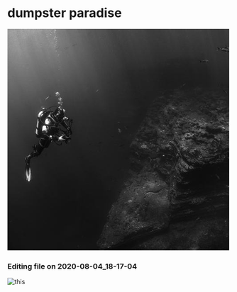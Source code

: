 # dumpster paradise
![trashimage](shadow.jpg)


### Editing file on 2020-08-04_18-17-04

![this](https://www.gstatic.com/webp/gallery/5.webp)
